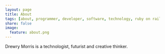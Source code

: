 ```yaml
---
layout: page
title: About
tags: [about, programmer, developer, software, technology, ruby on rails, swift, resume, portfolio]
share: false
image:
  feature: about.png
---
```


Drewry Morris is a technologist, futurist and creative thinker.